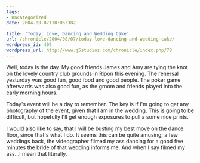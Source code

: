 ```yaml
---
tags:
- Uncategorized
date: 2004-08-07T10:06:38Z

title: 'Today: Love, Dancing and Wedding Cake'
url: /chronicle/2004/08/07/today-love-dancing-and-wedding-cake/
wordpress_id: 409
wordpress_url: http://www.j5studios.com/chronicle/index.php/78
---
```


Well, today is the day.  My good friends James and Amy are tying the knot on the lovely country club grounds in Ripon this evening.  The rehersal yesturday was good fun, good food and good people.  The poker game afterwards was also good fun, as the groom and friends played into the early morning hours.


Today's event will be a day to remember.  The key is if I'm going to get any photography of the event, given that I am in the wedding.  This is going to be difficult, but hopefully I'll get enough exposures to pull a some nice prints.


I would also like to say, that I will be busting my best move on the dance floor, since that's what I do.  It seems this can be quite amusing; a few weddings back, the videographer filmed my ass dancing for a good five minutes the bride of that wedding informs me.  And when I say filmed my ass...I mean that literally.

